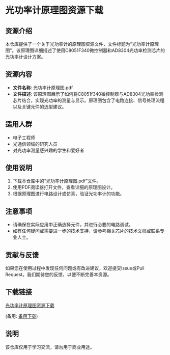 # 光功率计原理图资源下载

## 资源介绍

本仓库提供了一个关于光功率计的原理图资源文件，文件标题为“光功率计原理图”。该原理图详细描述了使用C8051F340微控制器和AD8304光功率检测芯片的光功率计设计方案。

## 资源内容

- **文件名称**: 光功率计原理图.pdf
- **文件描述**: 该原理图展示了如何将C8051f340微控制器与AD8304光功率检测芯片结合，实现光功率的测量与显示。原理图包含了电路连接、信号处理流程以及关键元件的选型建议。

## 适用人群

- 电子工程师
- 光通信领域的研究人员
- 对光功率测量感兴趣的学生和爱好者

## 使用说明

1. 下载本仓库中的“光功率计原理图.pdf”文件。
2. 使用PDF阅读器打开文件，查看详细的原理图设计。
3. 根据原理图进行电路设计或仿真，验证光功率计的功能。

## 注意事项

- 请确保在实际应用中正确选择元件，并进行必要的电路调试。
- 如有任何疑问或需要进一步的技术支持，请参考相关芯片的技术文档或联系专业人士。

## 贡献与反馈

如果您在使用过程中发现任何问题或有改进建议，欢迎提交Issue或Pull Request。我们期待您的反馈，以便不断完善本资源。

## 下载链接
[光功率计原理图资源下载](https://pan.quark.cn/s/2917194133d2) 

(备用: [备用下载](https://pan.baidu.com/s/1wfpuCegrNYbPRUIEcKEmfQ?pwd=1234))

## 说明

该仓库仅用于学习交流，请勿用于商业用途。
